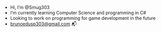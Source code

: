 -  Hi, I’m @Smug303
-  I’m currently learning Computer Science and programming in C#
-  Looking to work on programming for game development in the future
-  brunoedusp303@gmail.com 📬
